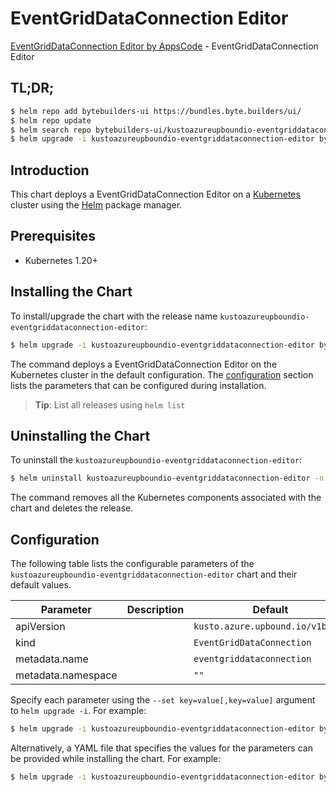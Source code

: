 # EventGridDataConnection Editor

[EventGridDataConnection Editor by AppsCode](https://byte.builders) - EventGridDataConnection Editor

## TL;DR;

```bash
$ helm repo add bytebuilders-ui https://bundles.byte.builders/ui/
$ helm repo update
$ helm search repo bytebuilders-ui/kustoazureupboundio-eventgriddataconnection-editor --version=v0.4.18
$ helm upgrade -i kustoazureupboundio-eventgriddataconnection-editor bytebuilders-ui/kustoazureupboundio-eventgriddataconnection-editor -n default --create-namespace --version=v0.4.18
```

## Introduction

This chart deploys a EventGridDataConnection Editor on a [Kubernetes](http://kubernetes.io) cluster using the [Helm](https://helm.sh) package manager.

## Prerequisites

- Kubernetes 1.20+

## Installing the Chart

To install/upgrade the chart with the release name `kustoazureupboundio-eventgriddataconnection-editor`:

```bash
$ helm upgrade -i kustoazureupboundio-eventgriddataconnection-editor bytebuilders-ui/kustoazureupboundio-eventgriddataconnection-editor -n default --create-namespace --version=v0.4.18
```

The command deploys a EventGridDataConnection Editor on the Kubernetes cluster in the default configuration. The [configuration](#configuration) section lists the parameters that can be configured during installation.

> **Tip**: List all releases using `helm list`

## Uninstalling the Chart

To uninstall the `kustoazureupboundio-eventgriddataconnection-editor`:

```bash
$ helm uninstall kustoazureupboundio-eventgriddataconnection-editor -n default
```

The command removes all the Kubernetes components associated with the chart and deletes the release.

## Configuration

The following table lists the configurable parameters of the `kustoazureupboundio-eventgriddataconnection-editor` chart and their default values.

|     Parameter      | Description |                   Default                   |
|--------------------|-------------|---------------------------------------------|
| apiVersion         |             | <code>kusto.azure.upbound.io/v1beta1</code> |
| kind               |             | <code>EventGridDataConnection</code>        |
| metadata.name      |             | <code>eventgriddataconnection</code>        |
| metadata.namespace |             | <code>""</code>                             |


Specify each parameter using the `--set key=value[,key=value]` argument to `helm upgrade -i`. For example:

```bash
$ helm upgrade -i kustoazureupboundio-eventgriddataconnection-editor bytebuilders-ui/kustoazureupboundio-eventgriddataconnection-editor -n default --create-namespace --version=v0.4.18 --set apiVersion=kusto.azure.upbound.io/v1beta1
```

Alternatively, a YAML file that specifies the values for the parameters can be provided while
installing the chart. For example:

```bash
$ helm upgrade -i kustoazureupboundio-eventgriddataconnection-editor bytebuilders-ui/kustoazureupboundio-eventgriddataconnection-editor -n default --create-namespace --version=v0.4.18 --values values.yaml
```
